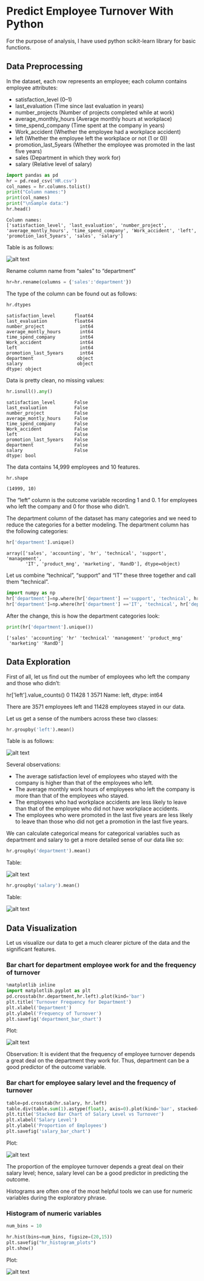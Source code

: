 # Predict Employee Turnover With Python

For the purpose of analysis, I have used python scikit-learn library for basic functions.

## Data Preprocessing

In the dataset, each row represents an employee; each column contains employee attributes:

* satisfaction_level (0–1)
* last_evaluation (Time since last evaluation in years)
* number_projects (Number of projects completed while at work)
* average_monthly_hours (Average monthly hours at workplace)
* time_spend_company (Time spent at the company in years)
* Work_accident (Whether the employee had a workplace accident)
* left (Whether the employee left the workplace or not (1 or 0))
* promotion_last_5years (Whether the employee was promoted in the last five years)
* sales (Department in which they work for)
* salary (Relative level of salary)

```python
import pandas as pd
hr = pd.read_csv('HR.csv')
col_names = hr.columns.tolist()
print("Column names:")
print(col_names)
print("\nSample data:")
hr.head()
```

```
Column names:
['satisfaction_level', 'last_evaluation', 'number_project', 'average_montly_hours', 'time_spend_company', 'Work_accident', 'left', 'promotion_last_5years', 'sales', 'salary']
```

Table is as follows:

![alt text](https://github.com/Rupal-IIITD/Outreachy-contributions/blob/master/Tell%20your%20Open%20Data%20story/Predict%20Employee%20Turnover/plots/1.PNG)

Rename column name from “sales” to “department”

```python
hr=hr.rename(columns = {'sales':'department'})
```

The type of the column can be found out as follows:

```python
hr.dtypes
```

```
satisfaction_level       float64
last_evaluation          float64
number_project             int64
average_montly_hours       int64
time_spend_company         int64
Work_accident              int64
left                       int64
promotion_last_5years      int64
department                object
salary                    object
dtype: object
```

Data is pretty clean, no missing values:

```python
hr.isnull().any()
```

```
satisfaction_level       False
last_evaluation          False
number_project           False
average_montly_hours     False
time_spend_company       False
Work_accident            False
left                     False
promotion_last_5years    False
department               False
salary                   False
dtype: bool
```

The data contains 14,999 employees and 10 features.

```python
hr.shape
```

```
(14999, 10)
```
The “left” column is the outcome variable recording 1 and 0. 1 for employees who left the company and 0 for those who didn’t.

The department column of the dataset has many categories and we need to reduce the categories for a better modeling. The department column has the following categories:

```python
hr['department'].unique()
```

```
array(['sales', 'accounting', 'hr', 'technical', 'support', 'management',
       'IT', 'product_mng', 'marketing', 'RandD'], dtype=object)
```

Let us combine “technical”, “support” and “IT” these three together and call them “technical”.

```python
import numpy as np
hr['department']=np.where(hr['department'] =='support', 'technical', hr['department'])
hr['department']=np.where(hr['department'] =='IT', 'technical', hr['department'])
```

After the change, this is how the department categories look:

```python
print(hr['department'].unique())
```

```
['sales' 'accounting' 'hr' 'technical' 'management' 'product_mng'
 'marketing' 'RandD']
```

## Data Exploration

First of all, let us find out the number of employees who left the company and those who didn’t:

hr['left'].value_counts()
0    11428
1     3571
Name: left, dtype: int64

There are 3571 employees left and 11428 employees stayed in our data.

Let us get a sense of the numbers across these two classes:

```python
hr.groupby('left').mean()
```

Table is as follows:

![alt text](https://github.com/Rupal-IIITD/Outreachy-contributions/blob/master/Tell%20your%20Open%20Data%20story/Predict%20Employee%20Turnover/plots/2.PNG)

Several observations:

* The average satisfaction level of employees who stayed with the company is higher than that of the employees who left.
* The average monthly work hours of employees who left the company is more than that of the employees who stayed.
* The employees who had workplace accidents are less likely to leave than that of the employee who did not have workplace accidents.
* The employees who were promoted in the last five years are less likely to leave than those who did not get a promotion in the last five years.

We can calculate categorical means for categorical variables such as department and salary to get a more detailed sense of our data like so:

```python
hr.groupby('department').mean()
```

Table:

![alt text](https://github.com/Rupal-IIITD/Outreachy-contributions/blob/master/Tell%20your%20Open%20Data%20story/Predict%20Employee%20Turnover/plots/3.PNG)

```python
hr.groupby('salary').mean()
```

Table:

![alt text](https://github.com/Rupal-IIITD/Outreachy-contributions/blob/master/Tell%20your%20Open%20Data%20story/Predict%20Employee%20Turnover/plots/4.PNG)

## Data Visualization

Let us visualize our data to get a much clearer picture of the data and the significant features.

### Bar chart for department employee work for and the frequency of turnover

```python
%matplotlib inline
import matplotlib.pyplot as plt
pd.crosstab(hr.department,hr.left).plot(kind='bar')
plt.title('Turnover Frequency for Department')
plt.xlabel('Department')
plt.ylabel('Frequency of Turnover')
plt.savefig('department_bar_chart')
```

Plot:

![alt text](https://github.com/Rupal-IIITD/Outreachy-contributions/blob/master/Tell%20your%20Open%20Data%20story/Predict%20Employee%20Turnover/plots/5.PNG)

Observation: It is evident that the frequency of employee turnover depends a great deal on the department they work for. Thus, department can be a good predictor of the outcome variable.

### Bar chart for employee salary level and the frequency of turnover

```python
table=pd.crosstab(hr.salary, hr.left)
table.div(table.sum(1).astype(float), axis=0).plot(kind='bar', stacked=True)
plt.title('Stacked Bar Chart of Salary Level vs Turnover')
plt.xlabel('Salary Level')
plt.ylabel('Proportion of Employees')
plt.savefig('salary_bar_chart')
```

Plot:

![alt text](https://github.com/Rupal-IIITD/Outreachy-contributions/blob/master/Tell%20your%20Open%20Data%20story/Predict%20Employee%20Turnover/plots/6.PNG)

The proportion of the employee turnover depends a great deal on their salary level; hence, salary level can be a good predictor in predicting the outcome.

Histograms are often one of the most helpful tools we can use for numeric variables during the exploratory phrase.

### Histogram of numeric variables

```python
num_bins = 10

hr.hist(bins=num_bins, figsize=(20,15))
plt.savefig("hr_histogram_plots")
plt.show()
```

Plot:

![alt text](https://github.com/Rupal-IIITD/Outreachy-contributions/blob/master/Tell%20your%20Open%20Data%20story/Predict%20Employee%20Turnover/plots/7.PNG)

